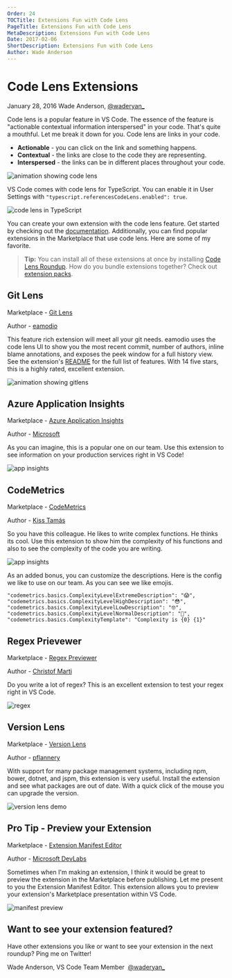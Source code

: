 ```yaml
---
Order: 24
TOCTitle: Extensions Fun with Code Lens
PageTitle: Extensions Fun with Code Lens
MetaDescription: Extensions Fun with Code Lens
Date: 2017-02-06
ShortDescription: Extensions Fun with Code Lens
Author: Wade Anderson
---
```

# Code Lens Extensions

January 28, 2016 Wade Anderson, [@waderyan_](https://twitter.com/waderyan_)

Code lens is a popular feature in VS Code. The essence of the feature is "actionable contextual information interspersed" in your code. That's quite a mouthful. Let me break it down for you. Code lens are links in your code. 

- **Actionable** - you can click on the link and something happens. 
- **Contextual** - the links are close to the code they are representing.
- **Interspersed** - the links can be in different places throughout your code. 

![animation showing code lens](2017_02_06_code_lens.gif)

VS Code comes with code lens for TypeScript. You can enable it in User Settings with `"typescript.referencesCodeLens.enabled": true`.

![code lens in TypeScript](2017_02_06_typescript_code_lens.png)

You can create your own extension with the code lens feature. Get started by checking out the [documentation](/docs/extensions/language-support.md#codelens-show-actionable-context-information-within-source-code). Additionally, you can find popular extensions in the Marketplace that use code lens. Here are some of my favorite. 

> **Tip:** You can install all of these extensions at once by installing [Code Lens Roundup](TODO). How do you bundle extensions together? Check out [extension packs](Docs/extensionAPI/extension-manifest.md#extension-packs). 

## Git Lens

Marketplace - [Git Lens](https://marketplace.visualstudio.com/items?itemName=eamodio.gitlens)

Author - [eamodio](https://marketplace.visualstudio.com/search?term=publisher%3A%22eamodio%22&target=VSCode)

This feature rich extension will meet all your git needs. eamodio uses the code lens UI to show you the most recent commit, number of authors, inline blame annotations, and exposes the peek window for a full history view. See the extension's [README](https://marketplace.visualstudio.com/items?itemName=eamodio.gitlens) for the full list of features. With 14 five stars, this is a highly rated, excellent extension. 

![animation showing gitlens](2017_02_06_preview_gitlens.gif)

## Azure Application Insights

Marketplace - [Azure Application Insights](https://marketplace.visualstudio.com/items?itemName=VisualStudioOnlineApplicationInsights.application-insights)

Author - [Microsoft](https://marketplace.visualstudio.com/search?term=publisher%3A%22Microsoft%22&target=VSCode)

As you can imagine, this is a popular one on our team. Use this extension to see information on your production services right in VS Code!

![app insights](2017_02_06_appinsights.gif)

## CodeMetrics

Marketplace - [CodeMetrics](https://marketplace.visualstudio.com/items?itemName=kisstkondoros.vscode-codemetrics)

Author - [Kiss Tamás](https://marketplace.visualstudio.com/search?term=publisher%3A%22Kiss%20Tam%C3%A1s%22&target=VSCode)

So you have this colleague. He likes to write complex functions. He thinks its cool. Use this extension to show him the complexity of his functions and also to see the complexity of the code you are writing. 

![app insights](2017_02_06_codemetrics.gif)

As an added bonus, you can customize the descriptions. Here is the config we like to use on our team. As you can see we like emojis. 

```
"codemetrics.basics.ComplexityLevelExtremeDescription": "😱",
"codemetrics.basics.ComplexityLevelHighDescription": "😳",
"codemetrics.basics.ComplexityLevelLowDescription": "🤓",
"codemetrics.basics.ComplexityLevelNormalDescription": "🤔",
"codemetrics.basics.ComplexityTemplate": "Complexity is {0} {1}"
```

## Regex Prievewer

Marketplace - [Regex Previewer](https://marketplace.visualstudio.com/items?itemName=chrmarti.regex)

Author - [Christof Marti](https://marketplace.visualstudio.com/search?term=publisher%3A%22Christof%20Marti%22&target=VSCode)

Do you write a lot of regex? This is an excellent extension to test your regex right in VS Code. 

![regex](2017_02_06_regex.gif)

## Version Lens

Marketplace - [Version Lens](https://marketplace.visualstudio.com/items?itemName=pflannery.vscode-versionlens)

Author - [pflannery](https://marketplace.visualstudio.com/search?term=publisher%3A%22pflannery%22&target=VSCode)

With support for many package management systems, including npm, bower, dotnet, and jspm, this extension is very useful. Install the extension and see what packages are out of date. With a quick click of the mouse you can upgrade the version. 

![version lens demo](2017_02_06_versionlens.png)

## Pro Tip - Preview your Extension

Marketplace - [Extension Manifest Editor](https://marketplace.visualstudio.com/items?itemName=ms-devlabs.extension-manifest-editor)

Author - [Microsoft DevLabs](https://marketplace.visualstudio.com/search?term=publisher%3A%22Microsoft%20DevLabs%22&target=VSCode)

Sometimes when I'm making an extension, I think it would be great to preview the extension in the Marketplace before publishing. Let me present to you the Extension Manifest Editor. This extension allows you to preview your extension's Marketplace presentation within VS Code. 

![manifest preview](2017_02_06_manifest_preview.gif)

## Want to see your extension featured?

Have other extensions you like or want to see your extension in the next roundup? Ping me on Twitter!

Wade Anderson, VS Code Team Member 
[@waderyan_](https://twitter.com/waderyan_)